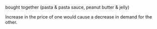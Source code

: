 bought together (pasta & pasta sauce, peanut butter & jelly)

Increase in the price of one would cause a decrease in demand for the other.
